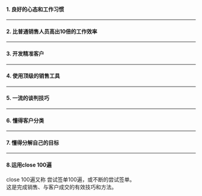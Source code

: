#### 1. 良好的心态和工作习惯
****
#### 2. 比普通销售人员高出10倍的工作效率
****
#### 3. 开发精准客户   
****
#### 4. 使用顶级的销售工具
****
#### 5. 一流的谈判技巧
****
#### 6. 懂得客户分类
****
#### 7. 懂得分解自己的目标
****
#### 8.运用close 100遍 
close 100遍又称 尝试签单100遍，或不断的尝试签单。     
这是完成销售、与客户成交的有效技巧和方法。

